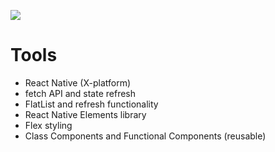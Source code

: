 
<image src="https://zeuslawyer.github.io/assets/iOS_react-native-fakenews.png"></image>

# Tools
- React Native (X-platform)
- fetch API and state refresh
- FlatList and refresh functionality
- React Native Elements library
- Flex styling
- Class Components and Functional Components (reusable)
